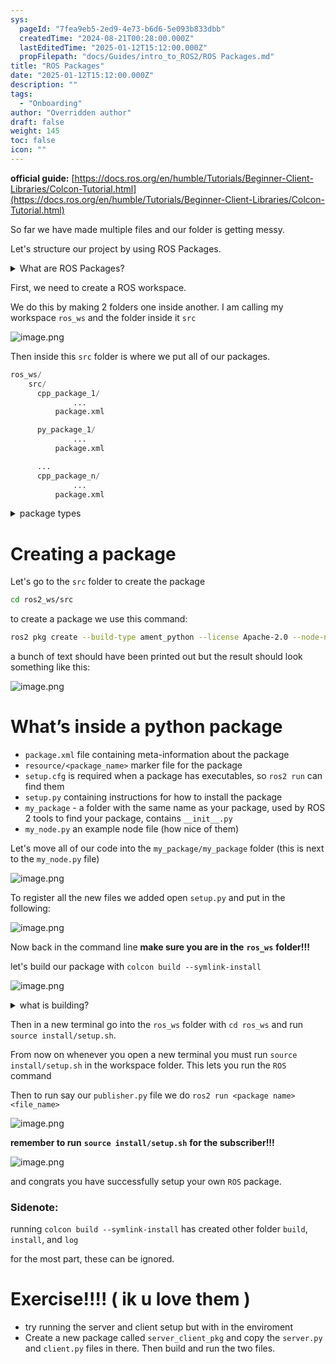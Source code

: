 ```yaml
---
sys:
  pageId: "7fea9eb5-2ed9-4e73-b6d6-5e093b833dbb"
  createdTime: "2024-08-21T00:28:00.000Z"
  lastEditedTime: "2025-01-12T15:12:00.000Z"
  propFilepath: "docs/Guides/intro_to_ROS2/ROS Packages.md"
title: "ROS Packages"
date: "2025-01-12T15:12:00.000Z"
description: ""
tags:
  - "Onboarding"
author: "Overridden author"
draft: false
weight: 145
toc: false
icon: ""
---
```


**official guide:** [https://docs.ros.org/en/humble/Tutorials/Beginner-Client-Libraries/Colcon-Tutorial.html](https://docs.ros.org/en/humble/Tutorials/Beginner-Client-Libraries/Colcon-Tutorial.html)

So far we have made multiple files and our folder is getting messy.

Let's structure our project by using ROS Packages.

<details>

<summary>What are ROS Packages?</summary>

ROS Packages are, as the name implies, packages of code that are highly sharable between ROS developers.

They consist of a folder, `package.xml` file, and source code

```python
      cpp_package_1/
		      ... imagine much code files here ..
          package.xml
```

</details>

First, we need to create a ROS workspace.

We do this by making 2 folders one inside another. I am calling my workspace `ros_ws` and the folder inside it `src`

![image.png](https://prod-files-secure.s3.us-west-2.amazonaws.com/d518164a-d88e-44d1-a4ee-3adb3bd8bce0/70706947-fd18-4537-a67b-e12946812d31/image.png?X-Amz-Algorithm=AWS4-HMAC-SHA256&X-Amz-Content-Sha256=UNSIGNED-PAYLOAD&X-Amz-Credential=ASIAZI2LB46632TWW3TD%2F20250525%2Fus-west-2%2Fs3%2Faws4_request&X-Amz-Date=20250525T190128Z&X-Amz-Expires=3600&X-Amz-Security-Token=IQoJb3JpZ2luX2VjEGsaCXVzLXdlc3QtMiJHMEUCIQDvMcA%2B%2BHEvLuww7jOwoE8FYBw7G7B7AvZDPdIrvVDWuwIgR6DmlFrB%2FdnmN%2Bagk0CijiE1EbKeSmFMUp6sjr3hO9wq%2FwMINBAAGgw2Mzc0MjMxODM4MDUiDIXbjMTsg7oplKBmpyrcA8JhtdXvhL4X5JG1l1vj5ss7%2BMFvXOeBLFBuop4sZFY1knhtp8iGjDo1J4fVTvUBTqPQ5bdHUlgsrqWacZyOfrnkVVhiqAXXKZf%2FNZMgtO9PLE8sCgZmlC0Li7Zp%2BHyBVgUbaE49w%2BKoefGAFBTuu7sCY%2BWS3aVo6OUgCYQbllhU2QjGbwxBKwHwlnfOiD4jM%2B7cPen4xlSARC1%2FfNfJ3zZH49J%2F9xkTnszhSUY9dphwvW7rgp%2FkskvDUzC15mYS3%2FYaJDq1Sh68zBdJGXydf6uKboei6aP8yxGbP6XJ82J7vbPE5BTBFUHbbhYYTrpUxuNAlc3jfvXZ2DcuZLU8llPKEIvedxnPdf7%2B4ojhpcCx0gHRLAVQvw%2FBrwhMaYYBrgPONvQ7tIfAMU1inXxY3QW7imelySxCKgAhaXrd%2FXr%2FYSL4i%2B19fBjVM9P%2FwXPFdDgD4M6fUv2Z8R%2FgyCFxAKWdQpUSTbBnnJnh%2B6vLNMaQFcde7AA4O1EtdWm8OlDM%2BLZ%2BEhjtj7TbAmCVM%2FRgM71OwFWS2%2Bm8N7yTdZeaaaqvDVgntDfdfjw8JX2t3emxuvnXN%2F6h23hbVy9UIuZKZPNnBuZ4R2qFmi0X3HZAq9Nod%2BqZ04T3z7iwcLJeMO%2FFzcEGOqUBY6OY1E7UrDB1XKC4sxbEyz0sQU0w0OuODOCuOxU472DiQAYl4Go2SADyACp81Z%2FWCEdZwThyee1GHUA5%2FnGGlHv2HcK2N%2FxKCT7Flp%2Br834m96Xmkaol%2BZ9VPCWlPkHxdMSaLnB87MkMmArvEmBOIEa%2BCEZLsVf9rseiBGMFn%2F62MtoV4tB0Y5vxe9O1OmwO%2B7p2lX%2Blj9Z1wZvpMQ7pggNp2S%2Bp&X-Amz-Signature=f6ef3aeefe4aaafe224d1d5b3881eb3c310c4b092ace007b5eb0c24185cc71c5&X-Amz-SignedHeaders=host&x-id=GetObject)

Then inside this `src` folder is where we put all of our packages.

```python
ros_ws/
    src/
      cpp_package_1/
		      ...
          package.xml

      py_package_1/
		      ...
          package.xml

      ...
      cpp_package_n/
		      ...
          package.xml

```

<details>

<summary>package types</summary>

packages can be either `C++` or python.

the intern file structure is different for each but for this guide we will stick to creating python packages

</details>

# Creating a package

Let's go to the `src` folder to create the package

```bash
cd ros2_ws/src
```

to create a package we use this command:

```bash
ros2 pkg create --build-type ament_python --license Apache-2.0 --node-name my_node my_package
```

a bunch of text should have been printed out but the result should look something like this:

![image.png](https://prod-files-secure.s3.us-west-2.amazonaws.com/d518164a-d88e-44d1-a4ee-3adb3bd8bce0/e6cf1e3f-8512-4a3e-b131-079f800bf3e8/image.png?X-Amz-Algorithm=AWS4-HMAC-SHA256&X-Amz-Content-Sha256=UNSIGNED-PAYLOAD&X-Amz-Credential=ASIAZI2LB46632TWW3TD%2F20250525%2Fus-west-2%2Fs3%2Faws4_request&X-Amz-Date=20250525T190128Z&X-Amz-Expires=3600&X-Amz-Security-Token=IQoJb3JpZ2luX2VjEGsaCXVzLXdlc3QtMiJHMEUCIQDvMcA%2B%2BHEvLuww7jOwoE8FYBw7G7B7AvZDPdIrvVDWuwIgR6DmlFrB%2FdnmN%2Bagk0CijiE1EbKeSmFMUp6sjr3hO9wq%2FwMINBAAGgw2Mzc0MjMxODM4MDUiDIXbjMTsg7oplKBmpyrcA8JhtdXvhL4X5JG1l1vj5ss7%2BMFvXOeBLFBuop4sZFY1knhtp8iGjDo1J4fVTvUBTqPQ5bdHUlgsrqWacZyOfrnkVVhiqAXXKZf%2FNZMgtO9PLE8sCgZmlC0Li7Zp%2BHyBVgUbaE49w%2BKoefGAFBTuu7sCY%2BWS3aVo6OUgCYQbllhU2QjGbwxBKwHwlnfOiD4jM%2B7cPen4xlSARC1%2FfNfJ3zZH49J%2F9xkTnszhSUY9dphwvW7rgp%2FkskvDUzC15mYS3%2FYaJDq1Sh68zBdJGXydf6uKboei6aP8yxGbP6XJ82J7vbPE5BTBFUHbbhYYTrpUxuNAlc3jfvXZ2DcuZLU8llPKEIvedxnPdf7%2B4ojhpcCx0gHRLAVQvw%2FBrwhMaYYBrgPONvQ7tIfAMU1inXxY3QW7imelySxCKgAhaXrd%2FXr%2FYSL4i%2B19fBjVM9P%2FwXPFdDgD4M6fUv2Z8R%2FgyCFxAKWdQpUSTbBnnJnh%2B6vLNMaQFcde7AA4O1EtdWm8OlDM%2BLZ%2BEhjtj7TbAmCVM%2FRgM71OwFWS2%2Bm8N7yTdZeaaaqvDVgntDfdfjw8JX2t3emxuvnXN%2F6h23hbVy9UIuZKZPNnBuZ4R2qFmi0X3HZAq9Nod%2BqZ04T3z7iwcLJeMO%2FFzcEGOqUBY6OY1E7UrDB1XKC4sxbEyz0sQU0w0OuODOCuOxU472DiQAYl4Go2SADyACp81Z%2FWCEdZwThyee1GHUA5%2FnGGlHv2HcK2N%2FxKCT7Flp%2Br834m96Xmkaol%2BZ9VPCWlPkHxdMSaLnB87MkMmArvEmBOIEa%2BCEZLsVf9rseiBGMFn%2F62MtoV4tB0Y5vxe9O1OmwO%2B7p2lX%2Blj9Z1wZvpMQ7pggNp2S%2Bp&X-Amz-Signature=f077a2f4ebe58f484d24d9aaad56bc34aef793bd7f30b34ae46272de638fa98b&X-Amz-SignedHeaders=host&x-id=GetObject)

# What’s inside a python package

- `package.xml` file containing meta-information about the package
- `resource/<package_name>` marker file for the package
- `setup.cfg` is required when a package has executables, so `ros2 run` can find them
- `setup.py` containing instructions for how to install the package
- `my_package` - a folder with the same name as your package, used by ROS 2 tools to find your package, contains `__init__.py`
- `my_node.py` an example node file (how nice of them)

Let's move all of our code into the `my_package/my_package` folder (this is next to the `my_node.py` file)

![image.png](https://prod-files-secure.s3.us-west-2.amazonaws.com/d518164a-d88e-44d1-a4ee-3adb3bd8bce0/9ce58f11-0da9-4d3e-b86d-506a9685d378/image.png?X-Amz-Algorithm=AWS4-HMAC-SHA256&X-Amz-Content-Sha256=UNSIGNED-PAYLOAD&X-Amz-Credential=ASIAZI2LB46632TWW3TD%2F20250525%2Fus-west-2%2Fs3%2Faws4_request&X-Amz-Date=20250525T190128Z&X-Amz-Expires=3600&X-Amz-Security-Token=IQoJb3JpZ2luX2VjEGsaCXVzLXdlc3QtMiJHMEUCIQDvMcA%2B%2BHEvLuww7jOwoE8FYBw7G7B7AvZDPdIrvVDWuwIgR6DmlFrB%2FdnmN%2Bagk0CijiE1EbKeSmFMUp6sjr3hO9wq%2FwMINBAAGgw2Mzc0MjMxODM4MDUiDIXbjMTsg7oplKBmpyrcA8JhtdXvhL4X5JG1l1vj5ss7%2BMFvXOeBLFBuop4sZFY1knhtp8iGjDo1J4fVTvUBTqPQ5bdHUlgsrqWacZyOfrnkVVhiqAXXKZf%2FNZMgtO9PLE8sCgZmlC0Li7Zp%2BHyBVgUbaE49w%2BKoefGAFBTuu7sCY%2BWS3aVo6OUgCYQbllhU2QjGbwxBKwHwlnfOiD4jM%2B7cPen4xlSARC1%2FfNfJ3zZH49J%2F9xkTnszhSUY9dphwvW7rgp%2FkskvDUzC15mYS3%2FYaJDq1Sh68zBdJGXydf6uKboei6aP8yxGbP6XJ82J7vbPE5BTBFUHbbhYYTrpUxuNAlc3jfvXZ2DcuZLU8llPKEIvedxnPdf7%2B4ojhpcCx0gHRLAVQvw%2FBrwhMaYYBrgPONvQ7tIfAMU1inXxY3QW7imelySxCKgAhaXrd%2FXr%2FYSL4i%2B19fBjVM9P%2FwXPFdDgD4M6fUv2Z8R%2FgyCFxAKWdQpUSTbBnnJnh%2B6vLNMaQFcde7AA4O1EtdWm8OlDM%2BLZ%2BEhjtj7TbAmCVM%2FRgM71OwFWS2%2Bm8N7yTdZeaaaqvDVgntDfdfjw8JX2t3emxuvnXN%2F6h23hbVy9UIuZKZPNnBuZ4R2qFmi0X3HZAq9Nod%2BqZ04T3z7iwcLJeMO%2FFzcEGOqUBY6OY1E7UrDB1XKC4sxbEyz0sQU0w0OuODOCuOxU472DiQAYl4Go2SADyACp81Z%2FWCEdZwThyee1GHUA5%2FnGGlHv2HcK2N%2FxKCT7Flp%2Br834m96Xmkaol%2BZ9VPCWlPkHxdMSaLnB87MkMmArvEmBOIEa%2BCEZLsVf9rseiBGMFn%2F62MtoV4tB0Y5vxe9O1OmwO%2B7p2lX%2Blj9Z1wZvpMQ7pggNp2S%2Bp&X-Amz-Signature=6c608e5eb30d09017924be8ae114f1e02a166aad8337990e35d4e0477aa6bafa&X-Amz-SignedHeaders=host&x-id=GetObject)

To register all the new files we added open `setup.py` and put in the following:

![image.png](https://prod-files-secure.s3.us-west-2.amazonaws.com/d518164a-d88e-44d1-a4ee-3adb3bd8bce0/1cd7c262-4cae-4496-9d75-c178537d24a2/image.png?X-Amz-Algorithm=AWS4-HMAC-SHA256&X-Amz-Content-Sha256=UNSIGNED-PAYLOAD&X-Amz-Credential=ASIAZI2LB46632TWW3TD%2F20250525%2Fus-west-2%2Fs3%2Faws4_request&X-Amz-Date=20250525T190128Z&X-Amz-Expires=3600&X-Amz-Security-Token=IQoJb3JpZ2luX2VjEGsaCXVzLXdlc3QtMiJHMEUCIQDvMcA%2B%2BHEvLuww7jOwoE8FYBw7G7B7AvZDPdIrvVDWuwIgR6DmlFrB%2FdnmN%2Bagk0CijiE1EbKeSmFMUp6sjr3hO9wq%2FwMINBAAGgw2Mzc0MjMxODM4MDUiDIXbjMTsg7oplKBmpyrcA8JhtdXvhL4X5JG1l1vj5ss7%2BMFvXOeBLFBuop4sZFY1knhtp8iGjDo1J4fVTvUBTqPQ5bdHUlgsrqWacZyOfrnkVVhiqAXXKZf%2FNZMgtO9PLE8sCgZmlC0Li7Zp%2BHyBVgUbaE49w%2BKoefGAFBTuu7sCY%2BWS3aVo6OUgCYQbllhU2QjGbwxBKwHwlnfOiD4jM%2B7cPen4xlSARC1%2FfNfJ3zZH49J%2F9xkTnszhSUY9dphwvW7rgp%2FkskvDUzC15mYS3%2FYaJDq1Sh68zBdJGXydf6uKboei6aP8yxGbP6XJ82J7vbPE5BTBFUHbbhYYTrpUxuNAlc3jfvXZ2DcuZLU8llPKEIvedxnPdf7%2B4ojhpcCx0gHRLAVQvw%2FBrwhMaYYBrgPONvQ7tIfAMU1inXxY3QW7imelySxCKgAhaXrd%2FXr%2FYSL4i%2B19fBjVM9P%2FwXPFdDgD4M6fUv2Z8R%2FgyCFxAKWdQpUSTbBnnJnh%2B6vLNMaQFcde7AA4O1EtdWm8OlDM%2BLZ%2BEhjtj7TbAmCVM%2FRgM71OwFWS2%2Bm8N7yTdZeaaaqvDVgntDfdfjw8JX2t3emxuvnXN%2F6h23hbVy9UIuZKZPNnBuZ4R2qFmi0X3HZAq9Nod%2BqZ04T3z7iwcLJeMO%2FFzcEGOqUBY6OY1E7UrDB1XKC4sxbEyz0sQU0w0OuODOCuOxU472DiQAYl4Go2SADyACp81Z%2FWCEdZwThyee1GHUA5%2FnGGlHv2HcK2N%2FxKCT7Flp%2Br834m96Xmkaol%2BZ9VPCWlPkHxdMSaLnB87MkMmArvEmBOIEa%2BCEZLsVf9rseiBGMFn%2F62MtoV4tB0Y5vxe9O1OmwO%2B7p2lX%2Blj9Z1wZvpMQ7pggNp2S%2Bp&X-Amz-Signature=aecfeb637108e066f8c721b7dba1d113e983795642d714e3ea63990392128543&X-Amz-SignedHeaders=host&x-id=GetObject)

Now back in the command line **make sure you are in the** **`ros_ws`** **folder!!!**

let's build our package with `colcon build --symlink-install`

![image.png](https://prod-files-secure.s3.us-west-2.amazonaws.com/d518164a-d88e-44d1-a4ee-3adb3bd8bce0/2f2a0d27-b173-48fd-b189-5f5c0ce65619/image.png?X-Amz-Algorithm=AWS4-HMAC-SHA256&X-Amz-Content-Sha256=UNSIGNED-PAYLOAD&X-Amz-Credential=ASIAZI2LB46632TWW3TD%2F20250525%2Fus-west-2%2Fs3%2Faws4_request&X-Amz-Date=20250525T190128Z&X-Amz-Expires=3600&X-Amz-Security-Token=IQoJb3JpZ2luX2VjEGsaCXVzLXdlc3QtMiJHMEUCIQDvMcA%2B%2BHEvLuww7jOwoE8FYBw7G7B7AvZDPdIrvVDWuwIgR6DmlFrB%2FdnmN%2Bagk0CijiE1EbKeSmFMUp6sjr3hO9wq%2FwMINBAAGgw2Mzc0MjMxODM4MDUiDIXbjMTsg7oplKBmpyrcA8JhtdXvhL4X5JG1l1vj5ss7%2BMFvXOeBLFBuop4sZFY1knhtp8iGjDo1J4fVTvUBTqPQ5bdHUlgsrqWacZyOfrnkVVhiqAXXKZf%2FNZMgtO9PLE8sCgZmlC0Li7Zp%2BHyBVgUbaE49w%2BKoefGAFBTuu7sCY%2BWS3aVo6OUgCYQbllhU2QjGbwxBKwHwlnfOiD4jM%2B7cPen4xlSARC1%2FfNfJ3zZH49J%2F9xkTnszhSUY9dphwvW7rgp%2FkskvDUzC15mYS3%2FYaJDq1Sh68zBdJGXydf6uKboei6aP8yxGbP6XJ82J7vbPE5BTBFUHbbhYYTrpUxuNAlc3jfvXZ2DcuZLU8llPKEIvedxnPdf7%2B4ojhpcCx0gHRLAVQvw%2FBrwhMaYYBrgPONvQ7tIfAMU1inXxY3QW7imelySxCKgAhaXrd%2FXr%2FYSL4i%2B19fBjVM9P%2FwXPFdDgD4M6fUv2Z8R%2FgyCFxAKWdQpUSTbBnnJnh%2B6vLNMaQFcde7AA4O1EtdWm8OlDM%2BLZ%2BEhjtj7TbAmCVM%2FRgM71OwFWS2%2Bm8N7yTdZeaaaqvDVgntDfdfjw8JX2t3emxuvnXN%2F6h23hbVy9UIuZKZPNnBuZ4R2qFmi0X3HZAq9Nod%2BqZ04T3z7iwcLJeMO%2FFzcEGOqUBY6OY1E7UrDB1XKC4sxbEyz0sQU0w0OuODOCuOxU472DiQAYl4Go2SADyACp81Z%2FWCEdZwThyee1GHUA5%2FnGGlHv2HcK2N%2FxKCT7Flp%2Br834m96Xmkaol%2BZ9VPCWlPkHxdMSaLnB87MkMmArvEmBOIEa%2BCEZLsVf9rseiBGMFn%2F62MtoV4tB0Y5vxe9O1OmwO%2B7p2lX%2Blj9Z1wZvpMQ7pggNp2S%2Bp&X-Amz-Signature=c148f00fb092c39bd6cf77767736e40f96bd9661e95c94072ebe9d735adbbf4c&X-Amz-SignedHeaders=host&x-id=GetObject)

<details>

<summary>what is building?</summary>

if you are a CS major at Rose-Hulman you will learn the answer to this in CSSE132

but TLDR; is it combines all the code files into one program that can be run easily 

</details>

Then in a new terminal go into the `ros_ws` folder with `cd ros_ws` and run `source install/setup.sh`. 

From now on whenever you open a new terminal you must run `source install/setup.sh` in the workspace folder. This lets you run the `ROS` command

Then to run say our `publisher.py` file we do `ros2 run <package name> <file_name>`

![image.png](https://prod-files-secure.s3.us-west-2.amazonaws.com/d518164a-d88e-44d1-a4ee-3adb3bd8bce0/4f4b1219-3a44-4632-aa0a-ce3471699f59/image.png?X-Amz-Algorithm=AWS4-HMAC-SHA256&X-Amz-Content-Sha256=UNSIGNED-PAYLOAD&X-Amz-Credential=ASIAZI2LB46632TWW3TD%2F20250525%2Fus-west-2%2Fs3%2Faws4_request&X-Amz-Date=20250525T190128Z&X-Amz-Expires=3600&X-Amz-Security-Token=IQoJb3JpZ2luX2VjEGsaCXVzLXdlc3QtMiJHMEUCIQDvMcA%2B%2BHEvLuww7jOwoE8FYBw7G7B7AvZDPdIrvVDWuwIgR6DmlFrB%2FdnmN%2Bagk0CijiE1EbKeSmFMUp6sjr3hO9wq%2FwMINBAAGgw2Mzc0MjMxODM4MDUiDIXbjMTsg7oplKBmpyrcA8JhtdXvhL4X5JG1l1vj5ss7%2BMFvXOeBLFBuop4sZFY1knhtp8iGjDo1J4fVTvUBTqPQ5bdHUlgsrqWacZyOfrnkVVhiqAXXKZf%2FNZMgtO9PLE8sCgZmlC0Li7Zp%2BHyBVgUbaE49w%2BKoefGAFBTuu7sCY%2BWS3aVo6OUgCYQbllhU2QjGbwxBKwHwlnfOiD4jM%2B7cPen4xlSARC1%2FfNfJ3zZH49J%2F9xkTnszhSUY9dphwvW7rgp%2FkskvDUzC15mYS3%2FYaJDq1Sh68zBdJGXydf6uKboei6aP8yxGbP6XJ82J7vbPE5BTBFUHbbhYYTrpUxuNAlc3jfvXZ2DcuZLU8llPKEIvedxnPdf7%2B4ojhpcCx0gHRLAVQvw%2FBrwhMaYYBrgPONvQ7tIfAMU1inXxY3QW7imelySxCKgAhaXrd%2FXr%2FYSL4i%2B19fBjVM9P%2FwXPFdDgD4M6fUv2Z8R%2FgyCFxAKWdQpUSTbBnnJnh%2B6vLNMaQFcde7AA4O1EtdWm8OlDM%2BLZ%2BEhjtj7TbAmCVM%2FRgM71OwFWS2%2Bm8N7yTdZeaaaqvDVgntDfdfjw8JX2t3emxuvnXN%2F6h23hbVy9UIuZKZPNnBuZ4R2qFmi0X3HZAq9Nod%2BqZ04T3z7iwcLJeMO%2FFzcEGOqUBY6OY1E7UrDB1XKC4sxbEyz0sQU0w0OuODOCuOxU472DiQAYl4Go2SADyACp81Z%2FWCEdZwThyee1GHUA5%2FnGGlHv2HcK2N%2FxKCT7Flp%2Br834m96Xmkaol%2BZ9VPCWlPkHxdMSaLnB87MkMmArvEmBOIEa%2BCEZLsVf9rseiBGMFn%2F62MtoV4tB0Y5vxe9O1OmwO%2B7p2lX%2Blj9Z1wZvpMQ7pggNp2S%2Bp&X-Amz-Signature=2101c7a111f1ae5d49fed4929814b3d11823a631a4909575102be106c1181422&X-Amz-SignedHeaders=host&x-id=GetObject)

**remember to run** **`source install/setup.sh`** **for the subscriber!!!**

![image.png](https://prod-files-secure.s3.us-west-2.amazonaws.com/d518164a-d88e-44d1-a4ee-3adb3bd8bce0/02121119-dad4-49ec-8356-c956108b4243/image.png?X-Amz-Algorithm=AWS4-HMAC-SHA256&X-Amz-Content-Sha256=UNSIGNED-PAYLOAD&X-Amz-Credential=ASIAZI2LB46632TWW3TD%2F20250525%2Fus-west-2%2Fs3%2Faws4_request&X-Amz-Date=20250525T190128Z&X-Amz-Expires=3600&X-Amz-Security-Token=IQoJb3JpZ2luX2VjEGsaCXVzLXdlc3QtMiJHMEUCIQDvMcA%2B%2BHEvLuww7jOwoE8FYBw7G7B7AvZDPdIrvVDWuwIgR6DmlFrB%2FdnmN%2Bagk0CijiE1EbKeSmFMUp6sjr3hO9wq%2FwMINBAAGgw2Mzc0MjMxODM4MDUiDIXbjMTsg7oplKBmpyrcA8JhtdXvhL4X5JG1l1vj5ss7%2BMFvXOeBLFBuop4sZFY1knhtp8iGjDo1J4fVTvUBTqPQ5bdHUlgsrqWacZyOfrnkVVhiqAXXKZf%2FNZMgtO9PLE8sCgZmlC0Li7Zp%2BHyBVgUbaE49w%2BKoefGAFBTuu7sCY%2BWS3aVo6OUgCYQbllhU2QjGbwxBKwHwlnfOiD4jM%2B7cPen4xlSARC1%2FfNfJ3zZH49J%2F9xkTnszhSUY9dphwvW7rgp%2FkskvDUzC15mYS3%2FYaJDq1Sh68zBdJGXydf6uKboei6aP8yxGbP6XJ82J7vbPE5BTBFUHbbhYYTrpUxuNAlc3jfvXZ2DcuZLU8llPKEIvedxnPdf7%2B4ojhpcCx0gHRLAVQvw%2FBrwhMaYYBrgPONvQ7tIfAMU1inXxY3QW7imelySxCKgAhaXrd%2FXr%2FYSL4i%2B19fBjVM9P%2FwXPFdDgD4M6fUv2Z8R%2FgyCFxAKWdQpUSTbBnnJnh%2B6vLNMaQFcde7AA4O1EtdWm8OlDM%2BLZ%2BEhjtj7TbAmCVM%2FRgM71OwFWS2%2Bm8N7yTdZeaaaqvDVgntDfdfjw8JX2t3emxuvnXN%2F6h23hbVy9UIuZKZPNnBuZ4R2qFmi0X3HZAq9Nod%2BqZ04T3z7iwcLJeMO%2FFzcEGOqUBY6OY1E7UrDB1XKC4sxbEyz0sQU0w0OuODOCuOxU472DiQAYl4Go2SADyACp81Z%2FWCEdZwThyee1GHUA5%2FnGGlHv2HcK2N%2FxKCT7Flp%2Br834m96Xmkaol%2BZ9VPCWlPkHxdMSaLnB87MkMmArvEmBOIEa%2BCEZLsVf9rseiBGMFn%2F62MtoV4tB0Y5vxe9O1OmwO%2B7p2lX%2Blj9Z1wZvpMQ7pggNp2S%2Bp&X-Amz-Signature=c0897a81b249620f2fefddb3d58dd50931083b7d9d5167cb5b75f50769c700b9&X-Amz-SignedHeaders=host&x-id=GetObject)

and congrats you have successfully setup your own `ROS` package.

### Sidenote:

running `colcon build --symlink-install` has created other folder `build`, `install`, and `log`

for the most part, these can be ignored.

# Exercise!!!! ( ik u love them )

- try running the server and client setup but with in the enviroment
- Create a new package called `server_client_pkg` and copy the `server.py` and `client.py` files in there. Then build and run the two files.
